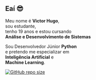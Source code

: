 ## Eaí 😎

Meu nome é **Victor Hugo**,<br/>
sou estudante,<br/>
tenho 19 anos e estou cursando<br/>
**Análise e Desenvolvimento de Sistemas**<br/>

Sou Desenvolvedor Júnior **Python**<br/> 
e pretendo me especializar em<br/>
**Inteligência Artificial** e<br/>
**Machine Learning**.

<a href="https://discordapp.com/users/362048100887429121">![GitHub repo size](https://img.shields.io/github/repo-size/vtdotsec/vtdotsec)</a>


